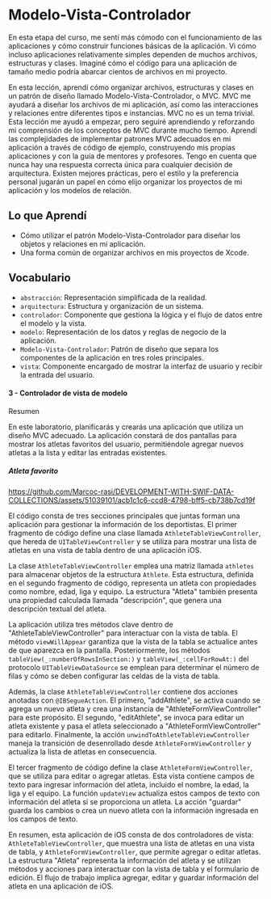 # Modelo-Vista-Controlador

En esta etapa del curso, me sentí más cómodo con el funcionamiento de las aplicaciones y cómo construir funciones básicas de la aplicación. Vi cómo incluso aplicaciones relativamente simples dependen de muchos archivos, estructuras y clases. Imaginé cómo el código para una aplicación de tamaño medio podría abarcar cientos de archivos en mi proyecto.

En esta lección, aprendí cómo organizar archivos, estructuras y clases en un patrón de diseño llamado Modelo-Vista-Controlador, o MVC. MVC me ayudará a diseñar los archivos de mi aplicación, así como las interacciones y relaciones entre diferentes tipos e instancias.
MVC no es un tema trivial. Esta lección me ayudó a empezar, pero seguiré aprendiendo y reforzando mi comprensión de los conceptos de MVC durante mucho tiempo. Aprendí las complejidades de implementar patrones MVC adecuados en mi aplicación a través de código de ejemplo, construyendo mis propias aplicaciones y con la guía de mentores y profesores.
Tengo en cuenta que nunca hay una respuesta correcta única para cualquier decisión de arquitectura. Existen mejores prácticas, pero el estilo y la preferencia personal jugarán un papel en cómo elijo organizar los proyectos de mi aplicación y los modelos de relación.

## Lo que Aprendí
- Cómo utilizar el patrón Modelo-Vista-Controlador para diseñar los objetos y relaciones en mi aplicación.
- Una forma común de organizar archivos en mis proyectos de Xcode.

## Vocabulario
- `abstracción`: Representación simplificada de la realidad.
- `arquitectura`: Estructura y organización de un sistema.
- `controlador`: Componente que gestiona la lógica y el flujo de datos entre el modelo y la vista.
- `modelo`: Representación de los datos y reglas de negocio de la aplicación.
- `Modelo-Vista-Controlador`: Patrón de diseño que separa los componentes de la aplicación en tres roles principales.
- `vista`: Componente encargado de mostrar la interfaz de usuario y recibir la entrada del usuario.

#### 3 - Controlador de vista de modelo

Resumen

En este laboratorio, planificarás y crearás una aplicación que utiliza un diseño MVC adecuado. La aplicación constará de dos pantallas para mostrar los atletas favoritos del usuario, permitiéndole agregar nuevos atletas a la lista y editar las entradas existentes.

##### Atleta favorito

https://github.com/Marcoc-rasi/DEVELOPMENT-WITH-SWIF-DATA-COLLECTIONS/assets/51039101/acb1c1c6-ccd8-4798-bff5-cb738b7cd19f

El código consta de tres secciones principales que juntas forman una aplicación para gestionar la información de los deportistas. El primer fragmento de código define una clase llamada `AthleteTableViewController`, que hereda de `UITableViewController` y se utiliza para mostrar una lista de atletas en una vista de tabla dentro de una aplicación iOS.

La clase `AthleteTableViewController` emplea una matriz llamada `athletes` para almacenar objetos de la estructura `Athlete`. Esta estructura, definida en el segundo fragmento de código, representa un atleta con propiedades como nombre, edad, liga y equipo. La estructura "Atleta" también presenta una propiedad calculada llamada "descripción", que genera una descripción textual del atleta.

La aplicación utiliza tres métodos clave dentro de "AthleteTableViewController" para interactuar con la vista de tabla. El método `viewWillAppear` garantiza que la vista de la tabla se actualice antes de que aparezca en la pantalla. Posteriormente, los métodos `tableView(_:numberOfRowsInSection:)` y `tableView(_:cellForRowAt:)` del protocolo `UITableViewDataSource` se emplean para determinar el número de filas y cómo se deben configurar las celdas de la vista de tabla.

Además, la clase `AthleteTableViewController` contiene dos acciones anotadas con `@IBSegueAction`. El primero, "addAthlete", se activa cuando se agrega un nuevo atleta y crea una instancia de "AthleteFormViewController" para este propósito. El segundo, "editAthlete", se invoca para editar un atleta existente y pasa el atleta seleccionado a "AthleteFormViewController" para editarlo. Finalmente, la acción `unwindToAthleteTableViewController` maneja la transición de desenrollado desde `AthleteFormViewController` y actualiza la lista de atletas en consecuencia.

El tercer fragmento de código define la clase `AthleteFormViewController`, que se utiliza para editar o agregar atletas. Esta vista contiene campos de texto para ingresar información del atleta, incluido el nombre, la edad, la liga y el equipo. La función `updateView` actualiza estos campos de texto con información del atleta si se proporciona un atleta. La acción "guardar" guarda los cambios o crea un nuevo atleta con la información ingresada en los campos de texto.

En resumen, esta aplicación de iOS consta de dos controladores de vista: `AthleteTableViewController`, que muestra una lista de atletas en una vista de tabla, y `AthleteFormViewController`, que permite agregar o editar atletas. La estructura "Atleta" representa la información del atleta y se utilizan métodos y acciones para interactuar con la vista de tabla y el formulario de edición. El flujo de trabajo implica agregar, editar y guardar información del atleta en una aplicación de iOS.
